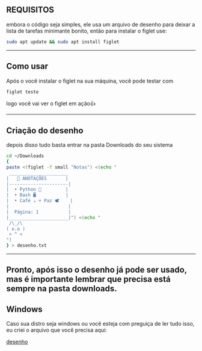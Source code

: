 ## REQUISITOS
embora o código seja simples, ele usa um arquivo de desenho para
deixar a lista de tarefas minimante bonito, então para instalar o figlet
use:
```bash
sudo apt update && sudo apt install figlet
```
---
## Como usar
Após o você instalar o figlet na sua máquina, você pode testar com
```bash
figlet teste
```
logo você vai ver o figlet em ação👍

---
## Criação do desenho
depois disso tudo basta entrar na pasta Downloads do seu sistema
```bash
cd ~/Downloads
{
paste <(figlet -f small "Notas") <(echo "
 ______________________
|   📒 ANOTAÇÕES       |
|----------------------|
|  • Python 🐍         |
|  • Bash 🖥️           |
|  • Café ☕ + Paz 🕊️    |
|                      |
|  Página: 1           |
|______________________|") <(echo "
 /\_/\  
( o.o ) 
 > ^ < 
")
} > desenho.txt
```

---
Pronto, após isso o desenho já pode ser usado, mas é **importante**
lembrar que precisa está sempre na pasta downloads.
---
## Windows
Caso sua distro seja windows ou você esteja com preguiça de ler tudo
isso, eu criei o arquivo que você precisa aqui:

[desenho](https://github.com/TheRake066/lista-de-tarefa.py/releases/download/Arquivo/desenho.txt)
